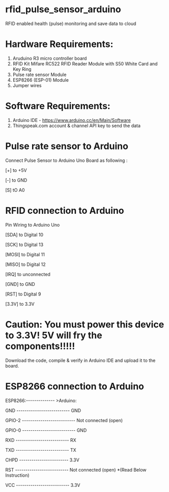 # rfid_pulse_sensor_arduino
RFID enabled health (pulse) monitoring and save data to cloud

# Hardware Requirements:
1. Aruduino R3 micro controller board
2. RFID Kit Mifare RC522 RFID Reader Module with S50 White Card and Key Ring
3. Pulse rate sensor Module
4. ESP8266 (ESP-01) Module
3. Jumper wires

# Software Requirements:
1. Arduino IDE - https://www.arduino.cc/en/Main/Software
2. Thingspeak.com account & channel API key to send the data

# Pulse rate sensor to Arduino
Connect Pulse Sensor to Arduino Uno Board as following :

[+] to +5V

[-] to GND

[S] tO A0

# RFID connection to Arduino
Pin	Wiring to Arduino Uno

[SDA]	   to       Digital 10

[SCK]	   to      Digital 13

[MOSI]	 to       Digital 11

[MISO]	 to       Digital 12

[IRQ]	   to       unconnected

[GND]	    to      GND

[RST]	    to      Digital 9

[3.3V]	   to     3.3V

# Caution: You must power this device to 3.3V! 5V will fry the components!!!!!

Download the code, compile & verify in Arduino IDE and upload it to the board.

# ESP8266 connection to Arduino

ESP8266:-------------- >Arduino:

GND -------------------------- GND

GPIO-2 -------------------------- Not connected (open)

GPIO-0 -------------------------- GND

RXD -------------------------- RX

TXD -------------------------- TX

CHPD ------------------------ 3.3V

RST -------------------------- Not connected (open) *(Read Below Instruction)

VCC -------------------------- 3.3V
